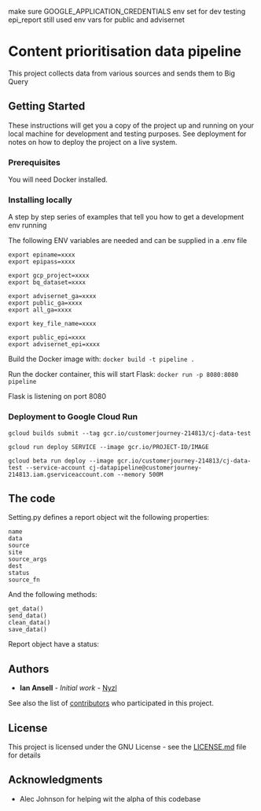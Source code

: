 make sure GOOGLE_APPLICATION_CREDENTIALS env set for dev testing
epi_report still used env vars for public and advisernet 

# Content prioritisation data pipeline

This project collects data from various sources and sends them to Big Query

## Getting Started

These instructions will get you a copy of the project up and running on your local machine for development and testing purposes. See deployment for notes on how to deploy the project on a live system.

### Prerequisites

You will need Docker installed.


### Installing locally

A step by step series of examples that tell you how to get a development env running

The following ENV variables are needed and can be supplied in a .env file
```
export epiname=xxxx
export epipass=xxxx

export gcp_project=xxxx
export bq_dataset=xxxx

export advisernet_ga=xxxx
export public_ga=xxxx
export all_ga=xxxx

export key_file_name=xxxx

export public_epi=xxxx
export advisernet_epi=xxxx
```
Build the Docker image with: 
```docker build -t pipeline .```

Run the docker container, this will start Flask:
```docker run -p 8080:8080 pipeline```

Flask is listening on port 8080

### Deployment to Google Cloud Run

```gcloud builds submit --tag gcr.io/customerjourney-214813/cj-data-test```

```gcloud run deploy SERVICE --image gcr.io/PROJECT-ID/IMAGE```

```gcloud beta run deploy --image gcr.io/customerjourney-214813/cj-data-test --service-account cj-datapipeline@customerjourney-214813.iam.gserviceaccount.com --memory 500M```

## The code

Setting.py defines a report object wit the following properties:
```
name
data
source
site
source_args
dest
status
source_fn
```
And the following methods:
```
get_data()
send_data()
clean_data()
save_data()
```

Report object have a status:


## Authors

* **Ian Ansell** - *Initial work* - [Nyzl](https://github.com/Nyzl)

See also the list of [contributors](https://github.com/your/project/contributors) who participated in this project.

## License

This project is licensed under the GNU License - see the [LICENSE.md](LICENSE.md) file for details

## Acknowledgments

* Alec Johnson for helping wit the alpha of this codebase
